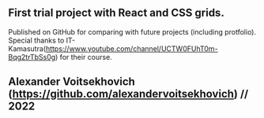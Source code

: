 ## First trial project with React and CSS grids.

Published on GitHub for comparing with future projects (including protfolio).
Special thanks to IT-Kamasutra(https://www.youtube.com/channel/UCTW0FUhT0m-Bqg2trTbSs0g) for their course.

## Alexander Voitsekhovich (https://github.com/alexandervoitsekhovich) // 2022